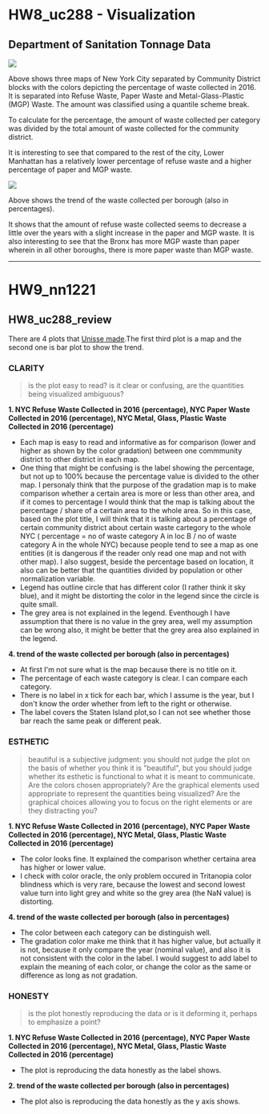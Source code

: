 # HW8_uc288 - Visualization

## Department of Sanitation Tonnage Data

![](https://github.com/unissechua/PUI2017_uc288/blob/master/HW8_uc288/2016_trash.png)

Above shows three maps of New York City separated by Community District blocks with the colors depicting the percentage of waste collected in 2016. It is separated into Refuse Waste, Paper Waste and Metal-Glass-Plastic (MGP) Waste. The amount was classified using a quantile scheme break.

To calculate for the percentage, the amount of waste collected per category was divided by the total amount of waste collected for the community district.

It is interesting to see that compared to the rest of the city, Lower Manhattan has a relatively lower percentage of refuse waste and a higher percentage of paper and MGP waste.

![](https://github.com/unissechua/PUI2017_uc288/blob/master/HW8_uc288/borough_trash.png)

Above shows the trend of the waste collected per borough (also in percentages).

It shows that the amount of refuse waste collected seems to decrease a little over the years with a slight increase in the paper and MGP waste. It is also interesting to see that the Bronx has more MGP waste than paper wherein in all other boroughs, there is more paper waste than MGP waste.

____________________________________________________________________________________________________________

# HW9_nn1221
## HW8_uc288_review

There are 4 plots that [Unisse made](https://github.com/unissechua/PUI2017_uc288/blob/master/HW8_uc288/README.md).The first third plot is a map and the second one is bar plot to show the trend.

### CLARITY 
> is the plot easy to read? is it clear or confusing, are the quantities being visualized ambiguous?

**1. NYC Refuse Waste Collected in 2016 (percentage), NYC Paper Waste Collected in 2016 (percentage), NYC Metal, Glass, Plastic Waste Collected in 2016 (percentage)**

- Each map is easy to read and informative as for comparison (lower and higher as shown by the color gradation) between one commmunity district to other district in each map.
- One thing that might be confusing is the label showing the percentage, but not up to 100% because the percentage value is divided to the other map. I personaly think that the purpose of the gradation map is to make comparison whether a certain area is more or less than other area, and if it comes to percentage I would think that the map is talking about the percentage / share of a certain area to the whole area. So in this case, based on the plot title, I will think that it is talking about a percentage of certain community district about certain waste cartegory to the whole NYC ( percentage = no of waste category A in loc B / no of waste category A in the whole NYC) because people tend to see a map as one entities (it is dangerous if the reader only read one map and not with other map). I also suggest, beside the percentage based on location, it also can be better that the quantities divided by population or other normalization variable. 
- Legend has outline circle that has different color (I rather think it sky blue), and it might be distorting the color in the legend since the circle is quite small.
- The grey area is not explained in the legend. Eventhough I have assumption that there is no value in the grey area, well my assumption can be wrong also, it might be better that the grey area also explained in the legend.

**4. trend of the waste collected per borough (also in percentages)**
- At first I'm not sure what is the map because there is no title on it.
- The percentage of each waste category is clear. I can compare each category.
- There is no label in x tick for each bar, which I assume is the year, but I don't know the order whether from left to the right or otherwise.
- The label covers the Staten Island plot,so I can not see whether those bar reach the same peak or different peak.


### ESTHETIC
> beautiful is a subjective judgment: you should not judge the plot on the basis of whether you think it is "beautiful", but you should judge whether its esthetic is functional to what it is meant to communicate. Are the colors chosen appropriately? Are the graphical elements used appropriate to represent the quantities being visualized? Are the graphical choices allowing you to focus on the right elements or are they distracting you?

**1. NYC Refuse Waste Collected in 2016 (percentage), NYC Paper Waste Collected in 2016 (percentage), NYC Metal, Glass, Plastic Waste Collected in 2016 (percentage)**

- The color looks fine. It explained the comparison whether certaina area has higher or lower value.
- I check with color oracle, the only problem occured in Tritanopia color blindness which is very rare, because the lowest and second lowest value turn into light grey and white so the grey area (the NaN value) is distorting.

**4. trend of the waste collected per borough (also in percentages)**
- The color between each category can be distinguish well. 
- The gradation color make me think that it has higher value, but actually it is not, because it only compare the year (nominal value), and also it is not consistent with the color in the label. I would suggest to add label to explain the meaning of each color, or change the color as the same or difference as long as not gradation.

### HONESTY
> is the plot honestly reproducing the data or is it deforming it, perhaps to emphasize a point?

**1. NYC Refuse Waste Collected in 2016 (percentage), NYC Paper Waste Collected in 2016 (percentage), NYC Metal, Glass, Plastic Waste Collected in 2016 (percentage)**

- The plot is reproducing the data honestly as the label shows. 

**2. trend of the waste collected per borough (also in percentages)**
- The plot also is reproducing the data honestly as the y axis shows. 

